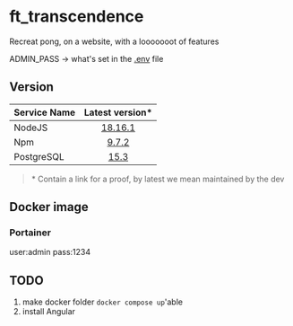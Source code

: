 # ft_transcendence
Recreat pong, on a website, with a looooooot of features

ADMIN_PASS -> what's set in the [.env](./docker/.env) file

## Version

|Service Name|Latest version*                                                  |
|:-----------|:---------------------------------------------------------------:|
|NodeJS      |[18.16.1](https://nodejs.dev/fr/about/releases/)                 |
|Npm         |[9.7.2](https://www.npmjs.com/package/npm)                       |
|PostgreSQL  |[15.3](https://www.postgresql.org/support/versioning/)           |

> \* Contain a link for a proof,
> by latest we mean maintained by the dev


## Docker image

### Portainer

user:admin
pass:1234

## TODO

1. make docker folder `docker compose up`'able
2. install Angular
